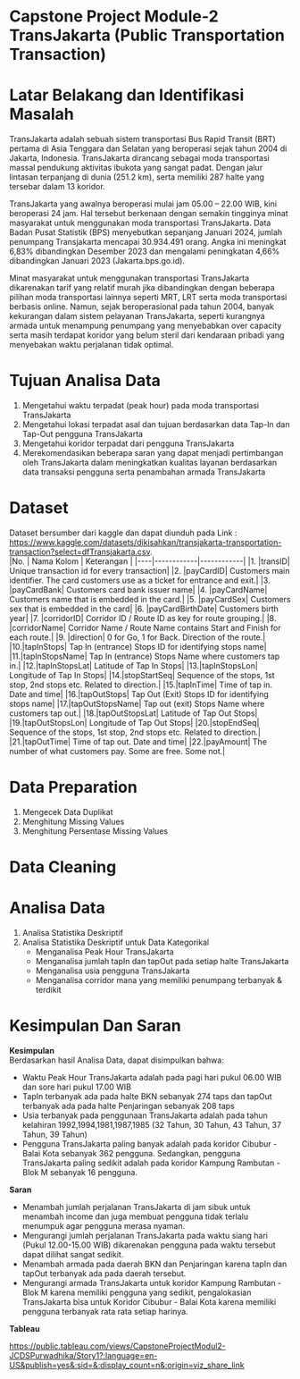 # Capstone Project Module-2 TransJakarta (Public Transportation Transaction)

# **Latar Belakang dan Identifikasi Masalah**  
  
TransJakarta adalah sebuah sistem transportasi Bus Rapid Transit (BRT) pertama di Asia Tenggara dan Selatan yang beroperasi sejak tahun 2004 di Jakarta, Indonesia. TransJakarta dirancang sebagai moda transportasi massal pendukung aktivitas ibukota yang sangat padat. Dengan jalur lintasan terpanjang di dunia (251.2 km), serta memiliki 287 halte yang tersebar dalam 13 koridor.

TransJakarta yang awalnya beroperasi mulai jam 05.00 –  22.00 WIB, kini beroperasi 24 jam. Hal tersebut berkenaan dengan semakin tingginya minat masyarakat untuk menggunakan moda transportasi TransJakarta. Data Badan Pusat Statistik (BPS) menyebutkan sepanjang Januari 2024, jumlah penumpang Transjakarta mencapai 30.934.491 orang. Angka ini meningkat 6,83% dibandingkan Desember 2023 dan mengalami peningkatan 4,66% dibandingkan Januari 2023 (Jakarta.bps.go.id).

Minat masyarakat untuk menggunakan transportasi TransJakarta dikarenakan tarif yang relatif murah jika dibandingkan dengan beberapa pilihan moda transportasi lainnya seperti MRT, LRT serta moda transportasi berbasis online. Namun, sejak beroperasional pada tahun 2004, banyak kekurangan dalam sistem pelayanan TransJakarta, seperti kurangnya armada untuk menampung penumpang yang menyebabkan over capacity serta masih terdapat koridor yang belum steril dari kendaraan pribadi yang menyebakan waktu perjalanan tidak optimal.

# **Tujuan Analisa Data**  
1. Mengetahui waktu terpadat (peak hour) pada moda transportasi TransJakarta
2. Mengetahui lokasi terpadat asal dan tujuan berdasarkan data Tap-In dan Tap-Out pengguna TransJakarta
3. Mengetahui koridor terpadat dari pengguna TransJakarta
4. Merekomendasikan beberapa saran yang dapat menjadi pertimbangan oleh TransJakarta dalam meningkatkan kualitas layanan berdasarkan data transaksi pengguna serta penambahan armada TransJakarta

# **Dataset**

Dataset bersumber dari kaggle dan dapat diunduh pada Link : https://www.kaggle.com/datasets/dikisahkan/transjakarta-transportation-transaction?select=dfTransjakarta.csv.  
|No. | Nama Kolom | Keterangan |
|----|------------|------------|
|1.	|transID| Unique transaction id for every transaction|
|2.	|payCardID| Customers main identifier. The card customers use as a ticket for entrance and exit.|
|3.	|payCardBank| Customers card bank issuer name|
|4.	|payCardName| Customers name that is embedded in the card.|
|5.	|payCardSex| Customers sex that is embedded in the card|
|6.	|payCardBirthDate| Customers birth year|
|7.	|corridorID| Corridor ID / Route ID as key for route grouping.|
|8.	|corridorName| Corridor Name / Route Name contains Start and Finish for each route.|
|9.	|direction| 0 for Go, 1 for Back. Direction of the route.|
|10.|tapInStops| Tap In (entrance) Stops ID for identifying stops name|
|11.|tapInStopsName| Tap In (entrance) Stops Name where customers tap in.|
|12.|tapInStopsLat| Latitude of Tap In Stops|
|13.|tapInStopsLon| Longitude of Tap In Stops|
|14.|stopStartSeq| Sequence of the stops, 1st stop, 2nd stops etc. Related to direction.|
|15.|tapInTime| Time of tap in. Date and time|
|16.|tapOutStops| Tap Out (Exit) Stops ID for identifying stops name|
|17.|tapOutStopsName| Tap out (exit) Stops Name where customers tap out.|
|18.|tapOutStopsLat| Latitude of Tap Out Stops|
|19.|tapOutStopsLon| Longitude of Tap Out Stops|
|20.|stopEndSeq| Sequence of the stops, 1st stop, 2nd stops etc. Related to direction.|
|21.|tapOutTime| Time of tap out. Date and time|
|22.|payAmount| The number of what customers pay. Some are free. Some not.|

# **Data Preparation**

1. Mengecek Data Duplikat
2. Menghitung Missing  Values
3. Menghitung Persentase Missing Values

# **Data Cleaning**

# **Analisa Data**
1. Analisa Statistika Deskriptif
2. Analisa Statistika Deskriptif untuk Data Kategorikal
   - Menganalisa Peak Hour TransJakarta
   - Menganalisa jumlah tapIn dan tapOut pada setiap halte TransJakarta
   - Menganalisa usia pengguna TransJakarta
   - Menganalisa corridor mana yang memiliki penumpang terbanyak & terdikit
   
# **Kesimpulan Dan Saran**

**Kesimpulan**  
Berdasarkan hasil Analisa Data, dapat disimpulkan bahwa:
* Waktu Peak Hour TransJakarta adalah pada pagi hari pukul 06.00 WIB dan sore hari pukul 17.00 WIB 
* TapIn terbanyak ada pada halte BKN sebanyak 274 taps dan tapOut terbanyak ada pada halte Penjaringan sebanyak 208 taps
* Usia terbanyak pada penggunaan TransJakarta adalah pada tahun kelahiran 1992,1994,1981,1987,1985 (32 Tahun, 30 Tahun, 43 Tahun, 37 Tahun, 39 Tahun)
* Pengguna TransJakarta paling banyak adalah pada koridor Cibubur - Balai Kota sebanyak 362 pengguna. Sedangkan, pengguna TransJakarta paling sedikit adalah pada koridor Kampung Rambutan - Blok M sebanyak 16 pengguna.

**Saran**

* Menambah jumlah perjalanan TransJakarta di jam sibuk untuk menambah income dan juga membuat pengguna tidak terlalu menumpuk agar pengguna merasa nyaman.
* Mengurangi jumlah perjalanan TransJakarta pada waktu siang hari (Pukul 12.00-15.00 WIB) dikarenakan pengguna pada waktu tersebut dapat dilihat sangat sedikit.
* Menambah armada pada daerah BKN dan Penjaringan karena tapIn dan tapOut terbanyak ada pada daerah tersebut.
* Mengurangi armada TransJakarta untuk koridor Kampung Rambutan - Blok M karena memiliki pengguna yang sedikit, pengalokasian TransJakarta bisa untuk Koridor Cibubur - Balai Kota karena memiliki pengguna terbanyak rata rata setiap harinya.

**Tableau**

https://public.tableau.com/views/CapstoneProjectModul2-JCDSPurwadhika/Story1?:language=en-US&publish=yes&:sid=&:display_count=n&:origin=viz_share_link





